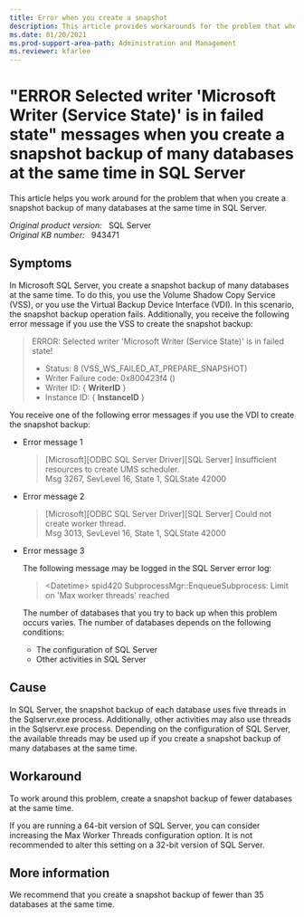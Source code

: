 ```yaml
---
title: Error when you create a snapshot 
description: This article provides workarounds for the problem that when you create a snapshot backup of many databases at the same time in SQL Server.
ms.date: 01/20/2021
ms.prod-support-area-path: Administration and Management
ms.reviewer: kfarlee
---
```

# "ERROR Selected writer 'Microsoft Writer (Service State)' is in failed state" messages when you create a snapshot backup of many databases at the same time in SQL Server

This article helps you work around for the problem that when you create a snapshot backup of many databases at the same time in SQL Server.

_Original product version:_ &nbsp; SQL Server  
_Original KB number:_ &nbsp; 943471

## Symptoms

In Microsoft SQL Server, you create a snapshot backup of many databases at the same time. To do this, you use the Volume Shadow Copy Service (VSS), or you use the Virtual Backup Device Interface (VDI). In this scenario, the snapshot backup operation fails. Additionally, you receive the following error message if you use the VSS to create the snapshot backup:

> ERROR: Selected writer 'Microsoft Writer (Service State)' is in failed state!
> - Status: 8 (VSS_WS_FAILED_AT_PREPARE_SNAPSHOT)  
> - Writer Failure code: 0x800423f4 (<Unknown error code>)  
> - Writer ID: { **WriterID** }
> - Instance ID: { **InstanceID** }

You receive one of the following error messages if you use the VDI to create the snapshot backup:

- Error message 1

    > [Microsoft][ODBC SQL Server Driver][SQL Server] Insufficient resources to create UMS scheduler.  
    Msg 3267, SevLevel 16, State 1, SQLState 42000

- Error message 2

    > [Microsoft][ODBC SQL Server Driver][SQL Server] Could not create worker thread.  
    Msg 3013, SevLevel 16, State 1, SQLState 42000

- Error message 3

    The following message may be logged in the SQL Server error log:

    > \<Datetime> spid420 SubprocessMgr::EnqueueSubprocess: Limit on 'Max worker threads' reached

    The number of databases that you try to back up when this problem occurs varies. The number of databases depends on the following conditions:

    - The configuration of SQL Server
    - Other activities in SQL Server

## Cause

In SQL Server, the snapshot backup of each database uses five threads in the Sqlservr.exe process. Additionally, other activities may also use threads in the Sqlservr.exe process. Depending on the configuration of SQL Server, the available threads may be used up if you create a snapshot backup of many databases at the same time.

## Workaround

To work around this problem, create a snapshot backup of fewer databases at the same time.

If you are running a 64-bit version of SQL Server, you can consider increasing the Max Worker Threads configuration option. It is not recommended to alter this setting on a 32-bit version of SQL Server.

## More information

We recommend that you create a snapshot backup of fewer than 35 databases at the same time.
